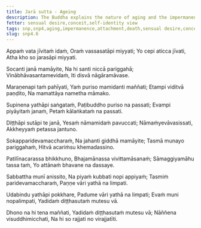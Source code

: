 ```yaml
---
title: Jarā sutta - Ageing
description: The Buddha explains the nature of aging and the impermanence of life in these verses, as well as the state of an Arahant.
fetter: sensual desire,conceit,self-identity view
tags: snp,snp4,aging,impermanence,attachment,death,sensual desire,conceit,self-identity view,arahant
slug: snp4.6
---
```


Appaṁ vata jīvitaṁ idaṁ,
Oraṁ vassasatāpi miyyati;
Yo cepi aticca jīvati,
Atha kho so jarasāpi miyyati.

Socanti janā mamāyite,
Na hi santi niccā pariggahā;
Vinābhāvasantamevidaṁ,
Iti disvā nāgāramāvase.

Maraṇenapi taṁ pahīyati,
Yaṁ puriso mamidanti maññati;
Etampi viditvā paṇḍito,
Na mamattāya nametha māmako.

Supinena yathāpi saṅgataṁ,
Paṭibuddho puriso na passati;
Evampi piyāyitaṁ janaṁ,
Petaṁ kālaṅkataṁ na passati.

Diṭṭhāpi sutāpi te janā,
Yesaṁ nāmamidaṁ pavuccati;
Nāmaṁyevāvasissati,
Akkheyyaṁ petassa jantuno.

Sokapparidevamaccharaṁ,
Na jahanti giddhā mamāyite;
Tasmā munayo pariggahaṁ,
Hitvā acariṁsu khemadassino.

Patilīnacarassa bhikkhuno,
Bhajamānassa vivittamāsanaṁ;
Sāmaggiyamāhu tassa taṁ,
Yo attānaṁ bhavane na dassaye.

Sabbattha munī anissito,
Na piyaṁ kubbati nopi appiyaṁ;
Tasmiṁ paridevamaccharaṁ,
Paṇṇe vāri yathā na limpati.

Udabindu yathāpi pokkhare,
Padume vāri yathā na limpati;
Evaṁ muni nopalimpati,
Yadidaṁ diṭṭhasutaṁ mutesu vā.

Dhono na hi tena maññati,
Yadidaṁ diṭṭhasutaṁ mutesu vā;
Nāññena visuddhimicchati,
Na hi so rajjati no virajjatīti.
